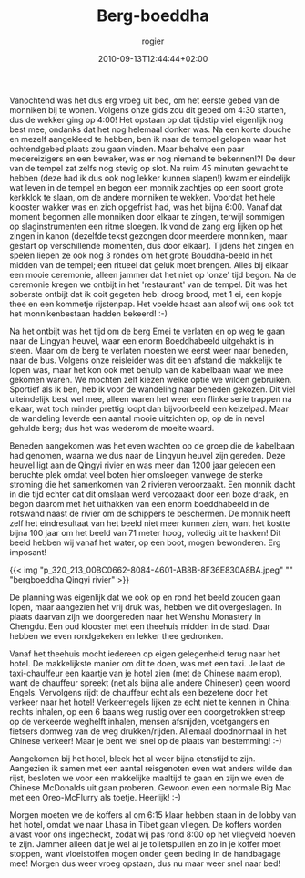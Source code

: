 ﻿---
title: Berg-boeddha
author: rogier
type: post
date: 2010-09-13T12:44:44+02:00
url: /weblog/2010/09/13/berg-boeddha/
commentFolder: 2010-09-13-berg-boeddha
categories:
- Vakantie
tags:
- boeddha
- China
- monnik
resources:
- src: p_320_213_00BC0662-8084-4601-AB8B-8F36E830A8BA.jpeg
  title: bergboeddha Qingyi rivier

---
Vanochtend was het dus erg vroeg uit bed, om het eerste gebed van de monniken bij te wonen. Volgens onze gids zou dit gebed om 4:30 starten, dus de wekker ging op 4:00! Het opstaan op dat tijdstip viel eigenlijk nog best mee, ondanks dat het nog helemaal donker was. Na een korte douche en mezelf aangekleed te hebben, ben ik naar de tempel gelopen waar het ochtendgebed plaats zou gaan vinden. Maar behalve een paar medereizigers en een bewaker, was er nog niemand te bekennen!?! De deur van de tempel zat zelfs nog stevig op slot. Na ruim 45 minuten gewacht te hebben (deze had ik dus ook nog lekker kunnen slapen!) kwam er eindelijk wat leven in de tempel en begon een monnik zachtjes op een soort grote kerkklok te slaan, om de andere monniken te wekken. Voordat het hele klooster wakker was en zich opgefrist had, was het bijna 6:00. Vanaf dat moment begonnen alle monniken door elkaar te zingen, terwijl sommigen op slaginstrumenten een ritme sloegen. Ik vond de zang erg lijken op het zingen in kanon (dezelfde tekst gezongen door meerdere monniken, maar gestart op verschillende momenten, dus door elkaar). Tijdens het zingen en spelen liepen ze ook nog 3 rondes om het grote Bouddha-beeld in het midden van de tempel; een ritueel dat geluk moet brengen. Alles bij elkaar een mooie ceremonie, alleen jammer dat het niet op 'onze' tijd begon.
Na de ceremonie kregen we ontbijt in het 'restaurant' van de tempel. Dit was het soberste ontbijt dat ik ooit gegeten heb: droog brood, met 1 ei, een kopje thee en een kommetje rijstenpap. Het voelde haast aan alsof wij ons ook tot het monnikenbestaan hadden bekeerd! :-)

Na het ontbijt was het tijd om de berg Emei te verlaten en op weg te gaan naar de Lingyan heuvel, waar een enorm Boeddhabeeld uitgehakt is in steen. Maar om de berg te verlaten moesten we eerst weer naar beneden, naar de bus. Volgens onze reisleider was dit een afstand die makkelijk te lopen was, maar het kon ook met behulp van de kabelbaan waar we mee gekomen waren. We mochten zelf kiezen welke optie we wilden gebruiken. Sportief als ik ben, heb ik voor de wandeling naar beneden gekozen. Dit viel uiteindelijk best wel mee, alleen waren het weer een flinke serie trappen na elkaar, wat toch minder prettig loopt dan bijvoorbeeld een keizelpad. Maar de wandeling leverde een aantal mooie uitzichten op, op de in nevel gehulde berg; dus het was wederom de moeite waard.

Beneden aangekomen was het even wachten op de groep die de kabelbaan had genomen, waarna we dus naar de Lingyun heuvel zijn gereden. Deze heuvel ligt aan de Qingyi rivier en was meer dan 1200 jaar geleden een beruchte plek omdat veel boten hier omsloegen vanwege de sterke stroming die het samenkomen van 2 rivieren veroorzaakt. Een monnik dacht in die tijd echter dat dit omslaan werd veroozaakt door een boze draak, en begon daarom met het uithakken van een enorm boeddhabeeld in de rotswand naast de rivier om de schippers te beschermen. De monnik heeft zelf het eindresultaat van het beeld niet meer kunnen zien, want het kostte bijna 100 jaar om het beeld van 71 meter hoog, volledig uit te hakken! Dit beeld hebben wij vanaf het water, op een boot, mogen bewonderen. Erg imposant!


{{< img "p_320_213_00BC0662-8084-4601-AB8B-8F36E830A8BA.jpeg" ""  "bergboeddha Qingyi rivier" >}}

De planning was eigenlijk dat we ook op en rond het beeld zouden gaan lopen, maar aangezien het vrij druk was, hebben we dit overgeslagen. In plaats daarvan zijn we doorgereden naar het Wenshu Monastery in Chengdu. Een oud klooster met een theehuis midden in de stad. Daar hebben we even rondgekeken en lekker thee gedronken.

Vanaf het theehuis mocht iedereen op eigen gelegenheid terug naar het hotel. De makkelijkste manier om dit te doen, was met een taxi. Je laat de taxi-chauffeur een kaartje van je hotel zien (met de Chinese naam erop), want de chauffeur spreekt (net als bijna alle andere Chinesen) geen woord Engels. Vervolgens rijdt de chauffeur echt als een bezetene door het verkeer naar het hotel! Verkeerregels lijken ze echt niet te kennen in China: rechts inhalen, op een 6 baans weg rustig over een doorgetrokken streep op de verkeerde weghelft inhalen, mensen afsnijden, voetgangers en fietsers domweg van de weg drukken/rijden. Allemaal doodnormaal in het Chinese verkeer! Maar je bent wel snel op de plaats van bestemming! :-)

Aangekomen bij het hotel, bleek het al weer bijna etenstijd te zijn. Aangezien ik samen met een aantal reisgenoten even wat anders wilde dan rijst, besloten we voor een makkelijke maaltijd te gaan en zijn we even de Chinese McDonalds uit gaan proberen. Gewoon even een normale Big Mac met een Oreo-McFlurry als toetje. Heerlijk! :-)

Morgen moeten we de koffers al om 6:15 klaar hebben staan in de lobby van het hotel, omdat we naar Lhasa in Tibet gaan vliegen. De koffers worden alvast voor ons ingecheckt, zodat wij pas rond 8:00 op het vliegveld hoeven te zijn. Jammer alleen dat je wel al je toiletspullen en zo in je koffer moet stoppen, want vloeistoffen mogen onder geen beding in de handbagage mee! Morgen dus weer vroeg opstaan, dus nu maar weer snel naar bed!
